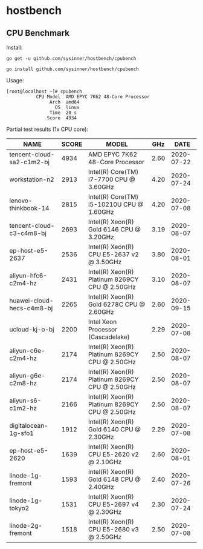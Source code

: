 # hostbench



## CPU Benchmark

Install:

``` shell
go get -u github.com/sysinner/hostbench/cpubench

go install github.com/sysinner/hostbench/cpubench
```

Usage:

``` shell
[root@localhost ~]# cpubench
           CPU Model  AMD EPYC 7K62 48-Core Processor
                Arch  amd64
                  OS  linux
                Time  20 s
               Score  4934
```

Partial test results (1x CPU core):

| NAME                      | SCORE | MODEL                                          | GHz  | DATE       |
|---------------------------|-------|------------------------------------------------|------|------------|
| tencent-cloud-sa2-c1m2-bj | 4934  | AMD EPYC 7K62 48-Core Processor                | 2.60 | 2020-07-22 |
| workstation-n2            | 2913  | Intel(R) Core(TM) i7-7700 CPU @ 3.60GHz        | 4.20 | 2020-07-24 |
| lenovo-thinkbook-14       | 2815  | Intel(R) Core(TM) i5-10210U CPU @ 1.60GHz      | 4.20 | 2020-07-08 |
| tencent-cloud-c3-c4m8-bj  | 2693  | Intel(R) Xeon(R) Gold 6146 CPU @ 3.20GHz       | 3.19 | 2020-08-07 |
| ep-host-e5-2637           | 2536  | Intel(R) Xeon(R) CPU E5-2637 v2 @ 3.50GHz      | 3.80 | 2020-08-01 |
| aliyun-hfc6-c2m4-hz       | 2431  | Intel(R) Xeon(R) Platinum 8269CY CPU @ 2.50GHz | 3.10 | 2020-08-07 |
| huawei-cloud-hecs-c4m8-bj | 2265  | Intel(R) Xeon(R) Gold 6278C CPU @ 2.60GHz      | 2.60 | 2020-09-15 |
| ucloud-kj-o-bj            | 2200  | Intel Xeon Processor (Cascadelake)             | 2.29 | 2020-07-08 |
| aliyun-c6e-c2m4-hz        | 2174  | Intel(R) Xeon(R) Platinum 8269CY CPU @ 2.50GHz | 2.50 | 2020-08-07 |
| aliyun-g6e-c2m8-hz        | 2174  | Intel(R) Xeon(R) Platinum 8269CY CPU @ 2.50GHz | 2.50 | 2020-08-07 |
| aliyun-s6-c1m2-hz         | 2166  | Intel(R) Xeon(R) Platinum 8269CY CPU @ 2.50GHz | 2.50 | 2020-08-07 |
| digitalocean-1g-sfo1      | 1912  | Intel(R) Xeon(R) Gold 6140 CPU @ 2.30GHz       | 2.29 | 2020-07-08 |
| ep-host-e5-2620           | 1639  | Intel(R) Xeon(R) CPU E5-2620 v2 @ 2.10GHz      | 2.60 | 2020-08-01 |
| linode-1g-fremont         | 1593  | Intel(R) Xeon(R) Gold 6148 CPU @ 2.40GHz       | 2.40 | 2020-07-26 |
| linode-1g-tokyo2          | 1531  | Intel(R) Xeon(R) CPU E5-2697 v4 @ 2.30GHz      | 2.30 | 2020-07-24 |
| linode-2g-fremont         | 1518  | Intel(R) Xeon(R) CPU E5-2680 v3 @ 2.50GHz      | 2.50 | 2020-07-08 |


